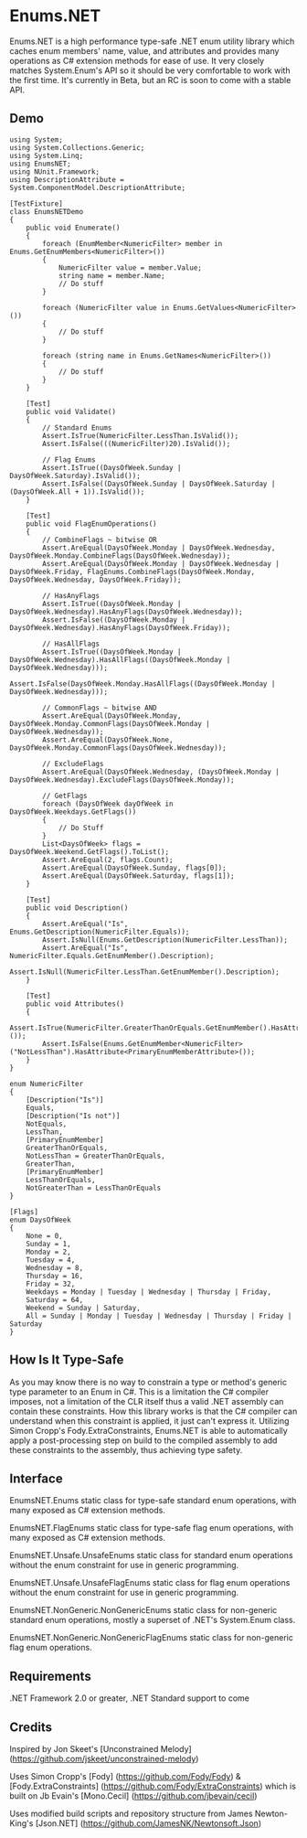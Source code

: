 # Enums.NET
Enums.NET is a high performance type-safe .NET enum utility library which caches enum members' name, value, and attributes and provides many operations as C# extension methods for ease of use. It very closely matches System.Enum's API so it should be very comfortable to work with the first time. It's currently in Beta, but an RC is soon to come with a stable API.

## Demo
    using System;
    using System.Collections.Generic;
    using System.Linq;
    using EnumsNET;
    using NUnit.Framework;
    using DescriptionAttribute = System.ComponentModel.DescriptionAttribute;
    
    [TestFixture]
    class EnumsNETDemo
    {
        public void Enumerate()
        {
            foreach (EnumMember<NumericFilter> member in Enums.GetEnumMembers<NumericFilter>())
            {
                NumericFilter value = member.Value;
                string name = member.Name;
                // Do stuff
            }
    
            foreach (NumericFilter value in Enums.GetValues<NumericFilter>())
            {
                // Do stuff
            }
    
            foreach (string name in Enums.GetNames<NumericFilter>())
            {
                // Do stuff
            }
        }
    
        [Test]
        public void Validate()
        {
            // Standard Enums
            Assert.IsTrue(NumericFilter.LessThan.IsValid());
            Assert.IsFalse(((NumericFilter)20).IsValid());
    
            // Flag Enums
            Assert.IsTrue((DaysOfWeek.Sunday | DaysOfWeek.Saturday).IsValid());
            Assert.IsFalse((DaysOfWeek.Sunday | DaysOfWeek.Saturday | (DaysOfWeek.All + 1)).IsValid());
        }
    
        [Test]
        public void FlagEnumOperations()
        {
            // CombineFlags ~ bitwise OR
            Assert.AreEqual(DaysOfWeek.Monday | DaysOfWeek.Wednesday, DaysOfWeek.Monday.CombineFlags(DaysOfWeek.Wednesday));
            Assert.AreEqual(DaysOfWeek.Monday | DaysOfWeek.Wednesday | DaysOfWeek.Friday, FlagEnums.CombineFlags(DaysOfWeek.Monday, DaysOfWeek.Wednesday, DaysOfWeek.Friday));
    
            // HasAnyFlags
            Assert.IsTrue((DaysOfWeek.Monday | DaysOfWeek.Wednesday).HasAnyFlags(DaysOfWeek.Wednesday));
            Assert.IsFalse((DaysOfWeek.Monday | DaysOfWeek.Wednesday).HasAnyFlags(DaysOfWeek.Friday));
    
            // HasAllFlags
            Assert.IsTrue((DaysOfWeek.Monday | DaysOfWeek.Wednesday).HasAllFlags((DaysOfWeek.Monday | DaysOfWeek.Wednesday)));
            Assert.IsFalse(DaysOfWeek.Monday.HasAllFlags((DaysOfWeek.Monday | DaysOfWeek.Wednesday)));
    
            // CommonFlags ~ bitwise AND
            Assert.AreEqual(DaysOfWeek.Monday, DaysOfWeek.Monday.CommonFlags(DaysOfWeek.Monday | DaysOfWeek.Wednesday));
            Assert.AreEqual(DaysOfWeek.None, DaysOfWeek.Monday.CommonFlags(DaysOfWeek.Wednesday));
    
            // ExcludeFlags
            Assert.AreEqual(DaysOfWeek.Wednesday, (DaysOfWeek.Monday | DaysOfWeek.Wednesday).ExcludeFlags(DaysOfWeek.Monday));
    
            // GetFlags
            foreach (DaysOfWeek dayOfWeek in DaysOfWeek.Weekdays.GetFlags())
            {
                // Do Stuff
            }
            List<DaysOfWeek> flags = DaysOfWeek.Weekend.GetFlags().ToList();
            Assert.AreEqual(2, flags.Count);
            Assert.AreEqual(DaysOfWeek.Sunday, flags[0]);
            Assert.AreEqual(DaysOfWeek.Saturday, flags[1]);
        }
    
        [Test]
        public void Description()
        {
            Assert.AreEqual("Is", Enums.GetDescription(NumericFilter.Equals));
            Assert.IsNull(Enums.GetDescription(NumericFilter.LessThan));
            Assert.AreEqual("Is", NumericFilter.Equals.GetEnumMember().Description);
            Assert.IsNull(NumericFilter.LessThan.GetEnumMember().Description);
        }
    
        [Test]
        public void Attributes()
        {
            Assert.IsTrue(NumericFilter.GreaterThanOrEquals.GetEnumMember().HasAttribute<PrimaryEnumMemberAttribute>());
            Assert.IsFalse(Enums.GetEnumMember<NumericFilter>("NotLessThan").HasAttribute<PrimaryEnumMemberAttribute>());
        }
    }
    
    enum NumericFilter
    {
        [Description("Is")]
        Equals,
        [Description("Is not")]
        NotEquals,
        LessThan,
        [PrimaryEnumMember]
        GreaterThanOrEquals,
        NotLessThan = GreaterThanOrEquals,
        GreaterThan,
        [PrimaryEnumMember]
        LessThanOrEquals,
        NotGreaterThan = LessThanOrEquals
    }
    
    [Flags]
    enum DaysOfWeek
    {
        None = 0,
        Sunday = 1,
        Monday = 2,
        Tuesday = 4,
        Wednesday = 8,
        Thursday = 16,
        Friday = 32,
        Weekdays = Monday | Tuesday | Wednesday | Thursday | Friday,
        Saturday = 64,
        Weekend = Sunday | Saturday,
        All = Sunday | Monday | Tuesday | Wednesday | Thursday | Friday | Saturday
    }

## How Is It Type-Safe
As you may know there is no way to constrain a type or method's generic type parameter to an Enum in C#. This is a limitation the C# compiler imposes, not a limitation of the CLR itself thus a valid .NET assembly can contain these constraints. How this library works is that the C# compiler can understand when this constraint is applied, it just can't express it. Utilizing Simon Cropp's Fody.ExtraConstraints, Enums.NET is able to automatically apply a post-processing step on build to the compiled assembly to add these constraints to the assembly, thus achieving type safety.

## Interface
EnumsNET.Enums static class for type-safe standard enum operations, with many exposed as C# extension methods.

EnumsNET.FlagEnums static class for type-safe flag enum operations, with many exposed as C# extension methods.

EnumsNET.Unsafe.UnsafeEnums static class for standard enum operations without the enum constraint for use in generic programming.

EnumsNET.Unsafe.UnsafeFlagEnums static class for flag enum operations without the enum constraint for use in generic programming.

EnumsNET.NonGeneric.NonGenericEnums static class for non-generic standard enum operations, mostly a superset of .NET's System.Enum class.

EnumsNET.NonGeneric.NonGenericFlagEnums static class for non-generic flag enum operations.

## Requirements
.NET Framework 2.0 or greater, .NET Standard support to come

## Credits
Inspired by Jon Skeet's [Unconstrained Melody] (https://github.com/jskeet/unconstrained-melody)

Uses Simon Cropp's [Fody] (https://github.com/Fody/Fody) & [Fody.ExtraConstraints] (https://github.com/Fody/ExtraConstraints) which is built on Jb Evain's [Mono.Cecil] (https://github.com/jbevain/cecil)

Uses modified build scripts and repository structure from James Newton-King's [Json.NET] (https://github.com/JamesNK/Newtonsoft.Json)
